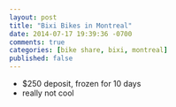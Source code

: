 ```yaml
---
layout: post
title: "Bixi Bikes in Montreal"
date: 2014-07-17 19:39:36 -0700
comments: true
categories: [bike share, bixi, montreal]
published: false
---
```


- $250 deposit, frozen for 10 days
- really not cool
